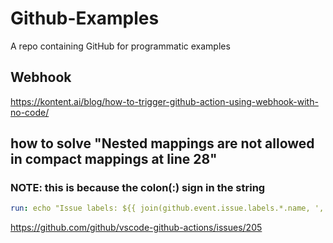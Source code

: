 # Github-Examples
A repo containing GitHub for programmatic examples
 
## Webhook
https://kontent.ai/blog/how-to-trigger-github-action-using-webhook-with-no-code/

## how to solve "Nested mappings are not allowed in compact mappings at line 28"
### NOTE: this is because the colon(:) sign in the string
```yaml
run: echo "Issue labels: ${{ join(github.event.issue.labels.*.name, ', ') }}"
```
https://github.com/github/vscode-github-actions/issues/205 
